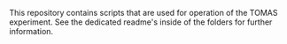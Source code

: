 This repository contains scripts that are used for operation of the TOMAS experiment. See the dedicated readme's inside of the folders for further information.

